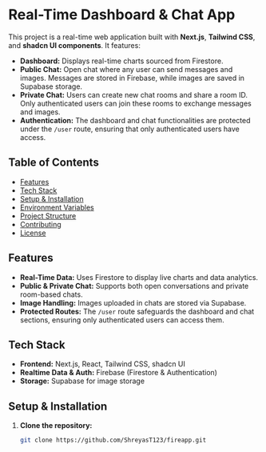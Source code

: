 # Real-Time Dashboard & Chat App

This project is a real-time web application built with **Next.js**, **Tailwind CSS**, and **shadcn UI components**. It features:

- **Dashboard:** Displays real-time charts sourced from Firestore.
- **Public Chat:** Open chat where any user can send messages and images. Messages are stored in Firebase, while images are saved in Supabase storage.
- **Private Chat:** Users can create new chat rooms and share a room ID. Only authenticated users can join these rooms to exchange messages and images.
- **Authentication:** The dashboard and chat functionalities are protected under the `/user` route, ensuring that only authenticated users have access.

## Table of Contents

- [Features](#features)
- [Tech Stack](#tech-stack)
- [Setup & Installation](#setup--installation)
- [Environment Variables](#environment-variables)
- [Project Structure](#project-structure)
- [Contributing](#contributing)
- [License](#license)

## Features

- **Real-Time Data:** Uses Firestore to display live charts and data analytics.
- **Public & Private Chat:** Supports both open conversations and private room-based chats.
- **Image Handling:** Images uploaded in chats are stored via Supabase.
- **Protected Routes:** The `/user` route safeguards the dashboard and chat sections, ensuring only authenticated users can access them.

## Tech Stack

- **Frontend:** Next.js, React, Tailwind CSS, shadcn UI
- **Realtime Data & Auth:** Firebase (Firestore & Authentication)
- **Storage:** Supabase for image storage

## Setup & Installation

1. **Clone the repository:**
   ```bash
   git clone https://github.com/ShreyasT123/fireapp.git
